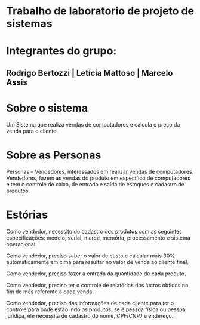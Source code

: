 # Trabalho de laboratorio de projeto de sistemas
# Integrantes do grupo:
## Rodrigo Bertozzi | Letícia Mattoso | Marcelo Assis
# Sobre o sistema
Um Sistema que realiza vendas de computadores e calcula o preço da venda para o cliente.

# Sobre as Personas
 Personas – Vendedores, interessados em realizar vendas de computadores.
 Vendedores, fazem as vendas do produto em específico de computadores e tem o
 controle de caixa, de entrada e saída de estoques e cadastro de produtos.

# Estórias

 Como vendedor, necessito do cadastro dos produtos com as seguintes especificações: modelo,
 serial, marca, memória, processamento e sistema operacional.
 
 Como vendedor, preciso saber o valor de custo e calcular mais 30% automaticamente em cima para
 resultar no valor de venda ao cliente final.
 
 Como vendedor, preciso fazer a entrada da quantidade de cada produto.
 
 Como vendedor, preciso ter o controle de relatórios dos lucros obtidos no fim do mês referente a
 cada venda.
 
 Como vendedor, preciso das informações de cada cliente para ter o controle para onde estão indo os produtos, se é pessoa física ou pessoa jurídica, ele necessita  de cadastro do nome, CPF/CNPJ e endereço.
